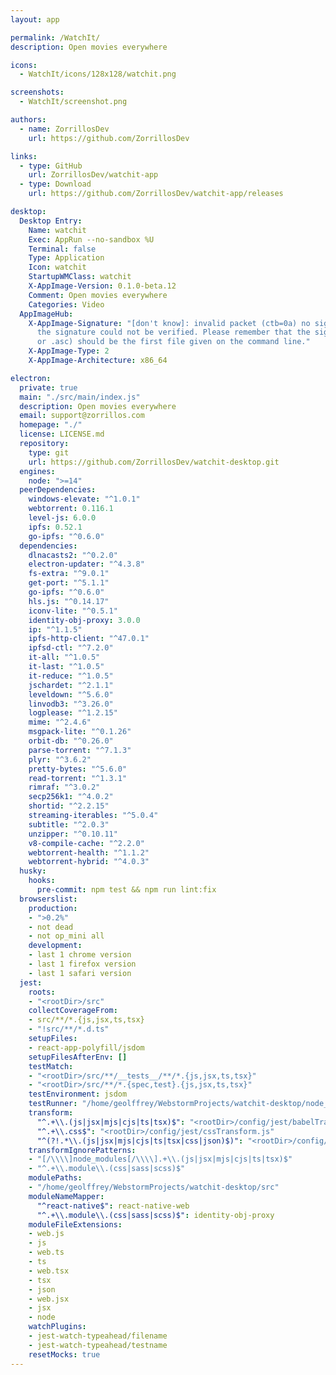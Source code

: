 ```yaml
---
layout: app

permalink: /WatchIt/
description: Open movies everywhere

icons:
  - WatchIt/icons/128x128/watchit.png

screenshots:
  - WatchIt/screenshot.png

authors:
  - name: ZorrillosDev
    url: https://github.com/ZorrillosDev

links:
  - type: GitHub
    url: ZorrillosDev/watchit-app
  - type: Download
    url: https://github.com/ZorrillosDev/watchit-app/releases

desktop:
  Desktop Entry:
    Name: watchit
    Exec: AppRun --no-sandbox %U
    Terminal: false
    Type: Application
    Icon: watchit
    StartupWMClass: watchit
    X-AppImage-Version: 0.1.0-beta.12
    Comment: Open movies everywhere
    Categories: Video
  AppImageHub:
    X-AppImage-Signature: "[don't know]: invalid packet (ctb=0a) no signature found
      the signature could not be verified. Please remember that the signature file (.sig
      or .asc) should be the first file given on the command line."
    X-AppImage-Type: 2
    X-AppImage-Architecture: x86_64

electron:
  private: true
  main: "./src/main/index.js"
  description: Open movies everywhere
  email: support@zorrillos.com
  homepage: "./"
  license: LICENSE.md
  repository:
    type: git
    url: https://github.com/ZorrillosDev/watchit-desktop.git
  engines:
    node: ">=14"
  peerDependencies:
    windows-elevate: "^1.0.1"
    webtorrent: 0.116.1
    level-js: 6.0.0
    ipfs: 0.52.1
    go-ipfs: "^0.6.0"
  dependencies:
    dlnacasts2: "^0.2.0"
    electron-updater: "^4.3.8"
    fs-extra: "^9.0.1"
    get-port: "^5.1.1"
    go-ipfs: "^0.6.0"
    hls.js: "^0.14.17"
    iconv-lite: "^0.5.1"
    identity-obj-proxy: 3.0.0
    ip: "^1.1.5"
    ipfs-http-client: "^47.0.1"
    ipfsd-ctl: "^7.2.0"
    it-all: "^1.0.5"
    it-last: "^1.0.5"
    it-reduce: "^1.0.5"
    jschardet: "^2.1.1"
    leveldown: "^5.6.0"
    linvodb3: "^3.26.0"
    logplease: "^1.2.15"
    mime: "^2.4.6"
    msgpack-lite: "^0.1.26"
    orbit-db: "^0.26.0"
    parse-torrent: "^7.1.3"
    plyr: "^3.6.2"
    pretty-bytes: "^5.6.0"
    read-torrent: "^1.3.1"
    rimraf: "^3.0.2"
    secp256k1: "^4.0.2"
    shortid: "^2.2.15"
    streaming-iterables: "^5.0.4"
    subtitle: "^2.0.3"
    unzipper: "^0.10.11"
    v8-compile-cache: "^2.2.0"
    webtorrent-health: "^1.1.2"
    webtorrent-hybrid: "^4.0.3"
  husky:
    hooks:
      pre-commit: npm test && npm run lint:fix
  browserslist:
    production:
    - ">0.2%"
    - not dead
    - not op_mini all
    development:
    - last 1 chrome version
    - last 1 firefox version
    - last 1 safari version
  jest:
    roots:
    - "<rootDir>/src"
    collectCoverageFrom:
    - src/**/*.{js,jsx,ts,tsx}
    - "!src/**/*.d.ts"
    setupFiles:
    - react-app-polyfill/jsdom
    setupFilesAfterEnv: []
    testMatch:
    - "<rootDir>/src/**/__tests__/**/*.{js,jsx,ts,tsx}"
    - "<rootDir>/src/**/*.{spec,test}.{js,jsx,ts,tsx}"
    testEnvironment: jsdom
    testRunner: "/home/geolffrey/WebstormProjects/watchit-desktop/node_modules/jest-circus/runner.js"
    transform:
      "^.+\\.(js|jsx|mjs|cjs|ts|tsx)$": "<rootDir>/config/jest/babelTransform.js"
      "^.+\\.css$": "<rootDir>/config/jest/cssTransform.js"
      "^(?!.*\\.(js|jsx|mjs|cjs|ts|tsx|css|json)$)": "<rootDir>/config/jest/fileTransform.js"
    transformIgnorePatterns:
    - "[/\\\\]node_modules[/\\\\].+\\.(js|jsx|mjs|cjs|ts|tsx)$"
    - "^.+\\.module\\.(css|sass|scss)$"
    modulePaths:
    - "/home/geolffrey/WebstormProjects/watchit-desktop/src"
    moduleNameMapper:
      "^react-native$": react-native-web
      "^.+\\.module\\.(css|sass|scss)$": identity-obj-proxy
    moduleFileExtensions:
    - web.js
    - js
    - web.ts
    - ts
    - web.tsx
    - tsx
    - json
    - web.jsx
    - jsx
    - node
    watchPlugins:
    - jest-watch-typeahead/filename
    - jest-watch-typeahead/testname
    resetMocks: true
---
```

